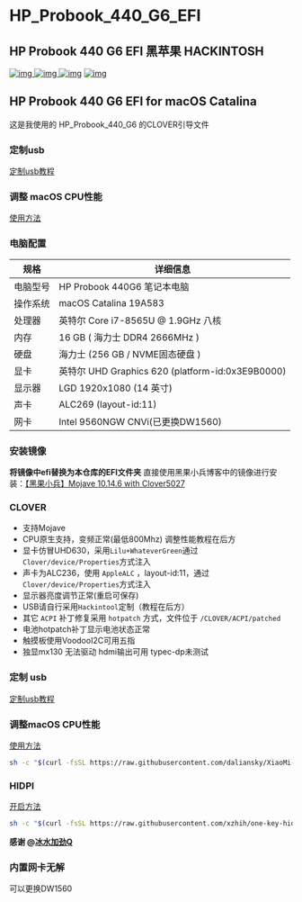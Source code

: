 # HP_Probook_440_G6_EFI

## HP Probook 440 G6 EFI 黑苹果 HACKINTOSH

[![img](https://img.shields.io/github/stars/jinmu333/HP_Probook_440_G6_EFI.svg?logoColor=blue&style=for-the-badge)
![img](https://img.shields.io/github/forks/jinmu333/HP_Probook_440_G6_EFI.svg?logoColor=blue&style=for-the-badge)
![img](https://img.shields.io/github/last-commit/jinmu333/HP_Probook_440_G6_EFI.svg?color=blue&style=for-the-badge)](https://github.com/jinmu333/HP_Probook_440_G6_EFI)
[![img](https://img.shields.io/badge/link-996.icu-red.svg?style=for-the-badge)](https://github.com/996icu/996.ICU)

## HP Probook 440 G6 EFI for macOS Catalina

这是我使用的 HP_Probook_440_G6 的CLOVER引导文件

### 定制usb

[定制usb教程](https://blog.daliansky.net/Intel-FB-Patcher-tutorial-and-insertion-pose.html)

### 调整 macOS CPU性能

[使用方法](https://github.com/daliansky/XiaoMi-Pro/blob/master/one-key-cpufriend/README_CN.md)

### 电脑配置

| 规格     | 详细信息                                                |
| -------- | ----------------------------------------------------- |
| 电脑型号 | HP Probook 440G6 笔记本电脑                                    |
| 操作系统 | macOS Catalina 19A583                                   |
| 处理器   | 英特尔 Core i7-8565U @ 1.9GHz 八核                   |
| 内存     | 16 GB ( 海力士 DDR4 2666MHz )                           |
| 硬盘     | 海力士 (256 GB / NVME固态硬盘 )                       |
| 显卡     | 英特尔 UHD Graphics 620 (platform-id:0x3E9B0000)       |
| 显示器   |  LGD  1920x1080 (14 英寸)                      |
| 声卡     | ALC269 (layout-id:11)                                 |
| 网卡     | Intel 9560NGW CNVi(已更换DW1560)                     |

### 安装镜像

**将镜像中efi替换为本仓库的EFI文件夹**
直接使用黑果小兵博客中的镜像进行安装：[【黑果小兵】Mojave 10.14.6 with Clover5027 ](https://blog.daliansky.net/macOS-Mojave-10.14.6-18G84-Release-version-with-Clover-5027-original-image.html)

### CLOVER

* 支持Mojave
* CPU原生支持，变频正常(最低800Mhz) 调整性能教程在后方
* 显卡仿冒UHD630，采用`Lilu+WhateverGreen`通过`Clover/device/Properties`方式注入
* 声卡为ALC236，使用 `AppleALC` ，layout-id:11，通过`Clover/device/Properties`方式注入
* 显示器亮度调节正常(重启可保存) 
* USB请自行采用`Hackintool`定制（教程在后方）
* 其它 `ACPI` 补丁修复采用 `hotpatch` 方式，文件位于 `/CLOVER/ACPI/patched`
* 电池hotpatch补丁显示电池状态正常
* 触摸板使用VoodooI2C可用五指
* 独显mx130 无法驱动 hdmi输出可用 typec-dp未测试

### 定制 usb

[定制usb教程](https://blog.daliansky.net/Intel-FB-Patcher-tutorial-and-insertion-pose.html)

### 调整macOS CPU性能

[使用方法](https://github.com/daliansky/XiaoMi-Pro/blob/master/one-key-cpufriend/README_CN.md)

``` bash
sh -c "$(curl -fsSL https://raw.githubusercontent.com/daliansky/XiaoMi-Pro/master/one-key-cpufriend/one-key-cpufriend_cn.sh)"
```

### HIDPI

[开启方法](https://github.com/xzhih/one-key-hidpi)

``` bash
sh -c "$(curl -fsSL https://raw.githubusercontent.com/xzhih/one-key-hidpi/master/hidpi.sh)"
```

 **感谢 @[冰水加劲Q](https://github.com/xzhih)**

### 内置网卡无解

可以更换DW1560
